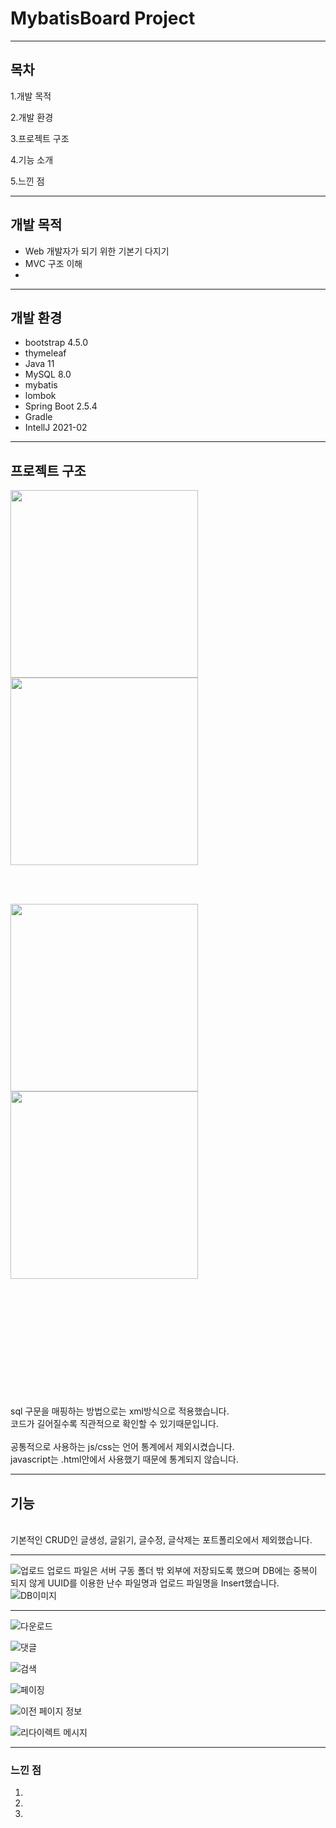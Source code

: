 # MybatisBoard Project
---
## 목차

1.개발 목적  

2.개발 환경 

3.프로젝트 구조  

4.기능 소개  

5.느낀 점

---
## 개발 목적
* Web 개발자가 되기 위한 기본기 다지기
* MVC 구조 이해
*
---
## 개발 환경
* bootstrap 4.5.0
* thymeleaf 
* Java 11
* MySQL 8.0
* mybatis
* lombok
* Spring Boot 2.5.4
* Gradle
* IntellJ 2021-02
---
## 프로젝트 구조
<img width="300" align="left" src="https://user-images.githubusercontent.com/83013198/147532500-8b19115b-8b2b-4077-b048-565e030aed82.png">
<img width="300" src="https://user-images.githubusercontent.com/83013198/147532503-e9228b67-a430-444c-ad49-e6843d0e692e.png">

<br><br>

<img width="300" align="left" src="https://user-images.githubusercontent.com/83013198/147803248-7edb73e1-7e0a-4451-83ad-97fdfd460931.PNG">
<img width="300" src="https://user-images.githubusercontent.com/83013198/147805420-c83be289-094d-4868-bcb4-3a0b0496e38c.png">

<br><br><br><br><br><br><br><br><br><br><br>
sql 구문을 매핑하는 방법으로는 xml방식으로 적용했습니다. 
<br>
코드가 길어질수록 직관적으로 확인할 수 있기때문입니다.
<br><br>
공통적으로 사용하는 js/css는 언어 통계에서 제외시켰습니다.
<br>
javascript는 .html안에서 사용했기 때문에 통계되지 않습니다.

---
## 기능

<br>
기본적인 CRUD인 글생성, 글읽기, 글수정, 글삭제는 포트폴리오에서 제외했습니다.

---

![업로드](https://user-images.githubusercontent.com/83013198/148327655-2e4697dc-84c9-4a4b-98d4-b4ed19954d06.gif)
업로드 파일은 서버 구동 폴더 밖 외부에 저장되도록 했으며
DB에는 중복이 되지 않게 UUID를 이용한 난수 파일명과 업로드 파일명을 Insert했습니다.
<br>
![DB이미지](https://user-images.githubusercontent.com/83013198/151115570-b6c88879-38c2-4733-be07-c687fe8654b1.PNG)

---

![다운로드](https://user-images.githubusercontent.com/83013198/148331469-0e17d7d5-4231-465b-a14b-3489449af4bd.gif)

![댓글](https://user-images.githubusercontent.com/83013198/148725290-1890d998-3d13-4cc7-9b5b-251548a4c939.gif)

![검색](https://user-images.githubusercontent.com/83013198/148332075-fca27c98-d11b-4f85-937f-73ce6856c41a.gif)

![페이징](https://user-images.githubusercontent.com/83013198/148725287-4fc6b5ea-3f01-466a-846c-831e41dd4ab6.gif)

![이전 페이지 정보](https://user-images.githubusercontent.com/83013198/148725292-80b40a62-796e-4951-9d16-4a8a5cb275c6.gif)

![리다이렉트 메시지](https://user-images.githubusercontent.com/83013198/148725293-1b2e506a-49c5-4360-8ab1-3ad854cf5715.gif)


---
### 느낀 점
1.
2.
3.

